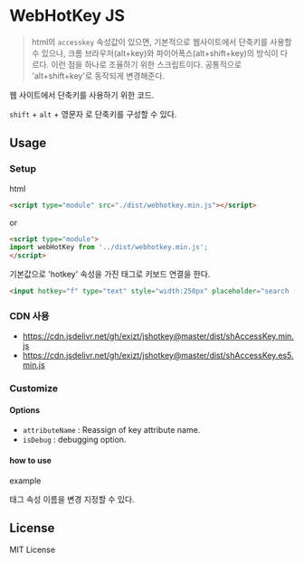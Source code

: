 # WebHotKey JS
> html의 `accesskey` 속성값이 있으면, 기본적으로 웹사이트에서 단축키를 사용할 수 있으나, 크롬 브라우저(alt+key)와 파이어폭스(alt+shift+key)의 방식이 다르다. 이런 점을 하나로 조율하기 위한 스크립트이다. 공통적으로 'alt+shift+key'로 동작되게 변경해준다.

웹 사이트에서 단축키를 사용하기 위한 코드.

`shift` + `alt` + 영문자 로 단축키를 구성할 수 있다.



## Usage
### Setup
html
```html
<script type="module" src="./dist/webhotkey.min.js"></script>
```

or 


```html
<script type="module">
import webHotKey from '../dist/webhotkey.min.js';
</script>
```


기본값으로 'hotkey' 속성을 가진 태그로 키보드 연결을 한다.
```html
<input hotkey="f" type="text" style="width:250px" placeholder="search (alt+shift+f)">
```

### CDN 사용
* https://cdn.jsdelivr.net/gh/exizt/jshotkey@master/dist/shAccessKey.min.js
* https://cdn.jsdelivr.net/gh/exizt/jshotkey@master/dist/shAccessKey.es5.min.js


### Customize
#### Options
- `attributeName` : Reassign of key attribute name.
- `isDebug` : debugging option.



#### how to use
example
<script type="module">
import webHotKey from '../dist/webhotkey.min.js';

webHotKey.setOptions({
    attributeName: "myAccessKey"
})
</script>
태그 속성 이름을 변경 지정할 수 있다.


## License

MIT License